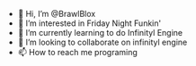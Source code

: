 - 👋 Hi, I’m @BrawlBlox
- 👀 I’m interested in Friday Night Funkin'
- 🌱 I’m currently learning to do Infinityl Engine
- 💞️ I’m looking to collaborate on infinityl engine
- 📫 How to reach me programing

<!---
BrawlBlox/BrawlBlox is a ✨ special ✨ repository because its `README.md` (this file) appears on your GitHub profile.
You can click the Preview link to take a look at your changes.
--->
